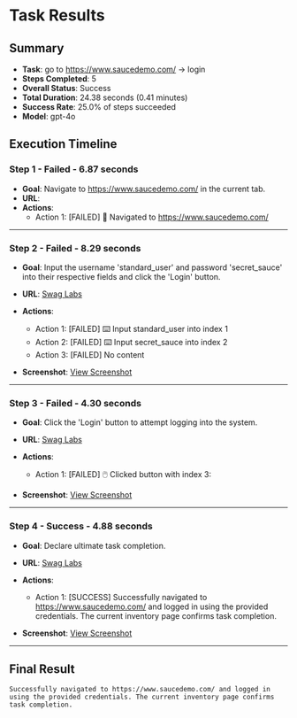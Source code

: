 
# Task Results

## Summary
- **Task**: go to https://www.saucedemo.com/ -> login
- **Steps Completed**: 5
- **Overall Status**: Success
- **Total Duration**: 24.38 seconds (0.41 minutes)
- **Success Rate**: 25.0% of steps succeeded
- **Model**: gpt-4o

## Execution Timeline

### Step 1 - Failed - 6.87 seconds
- **Goal**: Navigate to https://www.saucedemo.com/ in the current tab.
- **URL**: [](about:blank)
- **Actions**:
   - Action 1: [FAILED] 🔗  Navigated to https://www.saucedemo.com/

---

### Step 2 - Failed - 8.29 seconds
- **Goal**: Input the username 'standard_user' and password 'secret_sauce' into their respective fields and click the 'Login' button.
- **URL**: [Swag Labs](https://www.saucedemo.com/)
- **Actions**:
   - Action 1: [FAILED] ⌨️  Input standard_user into index 1
   - Action 2: [FAILED] ⌨️  Input secret_sauce into index 2
   - Action 3: [FAILED] No content

- **Screenshot**: [View Screenshot](../screenshots/step_2_2025-04-18_00-43-05.png)
---

### Step 3 - Failed - 4.30 seconds
- **Goal**: Click the 'Login' button to attempt logging into the system.
- **URL**: [Swag Labs](https://www.saucedemo.com/)
- **Actions**:
   - Action 1: [FAILED] 🖱️  Clicked button with index 3: 

- **Screenshot**: [View Screenshot](../screenshots/step_3_2025-04-18_00-43-13.png)
---

### Step 4 - Success - 4.88 seconds
- **Goal**: Declare ultimate task completion.
- **URL**: [Swag Labs](https://www.saucedemo.com/inventory.html)
- **Actions**:
   - Action 1: [SUCCESS] Successfully navigated to https://www.saucedemo.com/ and logged in using the provided credentials. The current inventory page confirms task completion.

- **Screenshot**: [View Screenshot](../screenshots/step_4_2025-04-18_00-43-17.png)
---

## Final Result
```
Successfully navigated to https://www.saucedemo.com/ and logged in using the provided credentials. The current inventory page confirms task completion.
```
